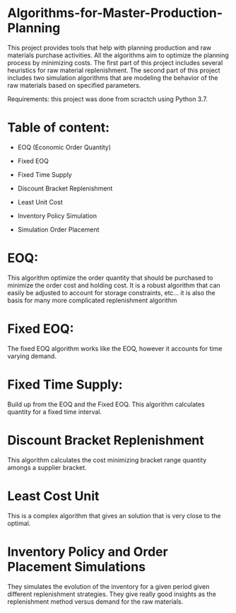 # Algorithms-for-Master-Production-Planning

This project provides tools that help with planning production and raw materials purchase activities. All the algorithms aim to optimize the planning process by minimizing costs.
The first part of this project includes several heuristics for raw material replenishment. The second part of this project includes two simulation algorithms that are modeling the behavior of the raw materials based on specified parameters.

Requirements:
this project was done from scractch using Python 3.7. 

# Table of content:
- EOQ (Economic Order Quantity)
- Fixed EOQ
- Fixed Time Supply
- Discount Bracket Replenishment 
- Least Unit Cost

- Inventory Policy Simulation 
- Simulation Order Placement

# EOQ:
This algorithm optimize the order quantity that should be purchased to minimize the order cost and holding cost. It is a robust algorithm that can easily be adjusted to account for storage constraints, etc... it is also the basis for many more complicated replenishment algorithm

# Fixed EOQ:
The fixed EOQ algorithm works like the EOQ, however it accounts for time varying demand. 

# Fixed Time Supply:
Build up from the EOQ and the Fixed EOQ. This algorithm calculates quantity for a fixed time interval.

# Discount Bracket Replenishment
This algorithm calculates the cost minimizing bracket range quantity amongs a supplier bracket. 

# Least Cost Unit
This is a complex algorithm that gives an solution that is very close to the optimal. 


# Inventory Policy and Order Placement Simulations

They simulates the evolution of the inventory for a given period given different replenishment strategies. They give really good insights as the replenishment method versus demand for the raw materials. 









